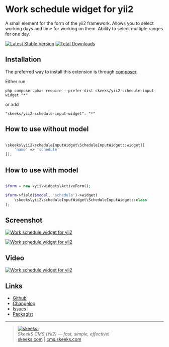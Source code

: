 Work schedule widget for yii2
=====================

A small element for the form of the yii2 framework. Allows you to select working days and time for working on them. Ability to select multiple ranges for one day.

[![Latest Stable Version](https://poser.pugx.org/skeeks/yii2-schedule-input-widget/v/stable.png)](https://packagist.org/packages/skeeks/yii2-schedule-input-widget)
[![Total Downloads](https://poser.pugx.org/skeeks/yii2-schedule-input-widget/downloads.png)](https://packagist.org/packages/skeeks/yii2-schedule-input-widget)

Installation
------------

The preferred way to install this extension is through [composer](http://getcomposer.org/download/).

Either run

```
php composer.phar require --prefer-dist skeeks/yii2-schedule-input-widget "*"
```

or add

```
"skeeks/yii2-schedule-input-widget": "*"
```


How to use without model
----------

```php

\skeeks\yii2\scheduleInputWidget\ScheduleInputWidget::widget([
    'name' => 'schedule'
]);

```

How to use with model
----------

```php

$form = new \yii\widgets\ActiveForm();

$form->field($model, 'schedule')->widget(
    \skeeks\yii2\scheduleInputWidget\ScheduleInputWidget::class
);

```


Screenshot
------------

[![Work schedule widget for yii2](https://cms.skeeks.com/uploads/all/fc/56/8c/fc568ca078ab03db47b4e87e432d5ce3.png)](https://cms.skeeks.com/uploads/all/fc/56/8c/fc568ca078ab03db47b4e87e432d5ce3.png)

[![Work schedule widget for yii2](https://cms.skeeks.com/uploads/all/06/59/13/065913f9bf27e59f1ad3b7ad092faf44.png)](https://cms.skeeks.com/uploads/all/06/59/13/065913f9bf27e59f1ad3b7ad092faf44.png)


Video
------------

[![Work schedule widget for yii2](https://www.fresher.ru/manager_content/12-2018/youtube-podvel-tradicionnye-itogi-goda/1.jpg)](https://www.youtube.com/watch?v=mSZi8ukgngA)



Links
----------
* [Github](https://github.com/skeeks-semenov/yii2-schedule-input-widget)
* [Changelog](https://github.com/skeeks-semenov/yii2-schedule-input-widget/blob/master/CHANGELOG.md)
* [Issues](https://github.com/skeeks-semenov/yii2-schedule-input-widget/issues)
* [Packagist](https://packagist.org/packages/skeeks/yii2-schedule-input-widget)

___

> [![skeeks!](https://skeeks.com/img/logo/logo-no-title-80px.png)](https://skeeks.com)  
<i>SkeekS CMS (Yii2) — fast, simple, effective!</i>  
[skeeks.com](https://skeeks.com) | [cms.skeeks.com](https://cms.skeeks.com)

